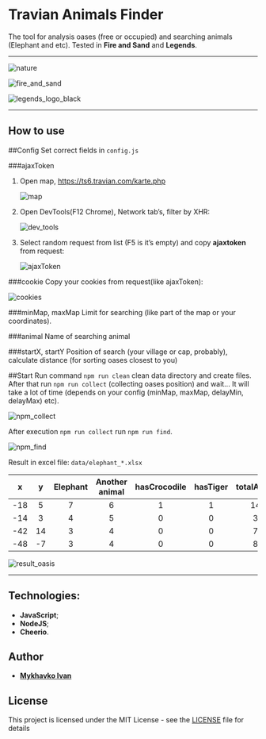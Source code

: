 Travian Animals Finder
===================


The tool for analysis oases (free or occupied) and searching animals (Elephant and etc).
Tested in **Fire and Sand** and **Legends**.

----------

<img src="public/nature.png" alt="nature"/><br/>

<img src="public/fire_and_sand.png" alt="fire_and_sand"/><br/>

<img src="public/legends_logo_black.png" alt="legends_logo_black"/>


-------------
How to use
-------------

##Config
Set correct fields in `config.js` 

###ajaxToken
1. Open map, https://ts6.travian.com/karte.php

    <img src="public/map.png" alt="map"/>

2. Open DevTools(F12 Chrome),  Network tab’s,  filter by XHR:

    <img src="public/dev_tools.png" alt="dev_tools"/>
    
3. Select random request from list (F5 is it’s empty) and copy **ajaxtoken** from request:
    
    <img src="public/ajaxToken.png" alt="ajaxToken"/>
    
###cookie
Copy your cookies from request(like ajaxToken):

<img src="public/cookies.png" alt="cookies"/>

###minMap, maxMap
Limit for searching (like part of the map or your coordinates).

###animal
Name of searching animal

###startX, startY
Position of search (your village or cap, probably), calculate distance (for sorting oases closest to you)

##Start
Run command `npm run clean` clean data directory and create files.
After that run `npm run collect` (collecting oases position) and wait… 
It will take a lot of time (depends on your config (minMap, maxMap, delayMin, delayMax) etc).

<img src="public/npm_collect.png" alt="npm_collect"/>

After execution `npm run collect` run  `npm run find`.

<img src="public/npm_find.png" alt="npm_find"/>

Result in excel file: `data/elephant_*.xlsx`

|  x  |  y  | Elephant | Another animal | hasCrocodile | hasTiger | totalAnimal |
| :---: | :---: | :--------: | :--------------: | :------------: | :--------: | :-----------: |
| -18 |  5  | 7 | 6 | 1 | 1 | 141 |
| -14 |  3  | 4 | 5 | 0 | 0 | 34 |
| -42 |  14 | 3 | 4 | 0 | 0 | 77 |
| -48 |  -7 | 3 | 4 | 0 | 0 | 84 |

<img src="public/result_oasis.png" alt="result_oasis"/>

-------------
Technologies:
-------------

 - **JavaScript**;
 - **NodeJS**;
 - **Cheerio**.

## Author

*  [**Mykhavko Ivan**](https://github.com/Tegos)

## License

This project is licensed under the MIT License - see the [LICENSE](LICENSE) file for details